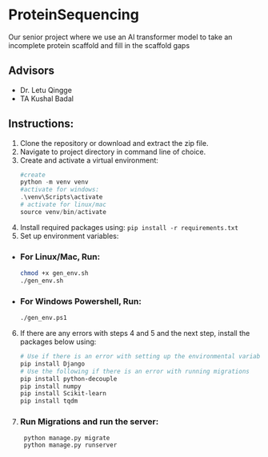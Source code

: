 # ProteinSequencing
Our senior project where we use an AI transformer model to take an incomplete protein scaffold and fill in the scaffold gaps

## Advisors
- Dr. Letu Qingge
- TA Kushal Badal

## Instructions:
1. Clone the repository or download and extract the zip file.
2. Navigate to project directory in command line of choice. 
3. Create and activate a virtual environment:
     ```powershell
     #create
   python -m venv venv
     #activate for windows:
     .\venv\Scripts\activate
     # activate for linux/mac
     source venv/bin/activate 
   ```
4. Install required packages using:
   `pip install -r requirements.txt`
5. Set up environment variables:
  - ### For Linux/Mac, Run:
    ```bash
    chmod +x gen_env.sh
    ./gen_env.sh
    ```
  - ### For Windows Powershell, Run:
    ```bash
    ./gen_env.ps1
    ```
6. If there are any errors with steps 4 and 5 and the next step, install the packages below using:
    ```powershell
    # Use if there is an error with setting up the environmental variables
    pip install Django
    # Use the following if there is an error with running migrations
    pip install python-decouple
    pip install numpy
    pip install Scikit-learn
    pip install tqdm
    ```
7. ### Run Migrations and run the server:
        python manage.py migrate
        python manage.py runserver
